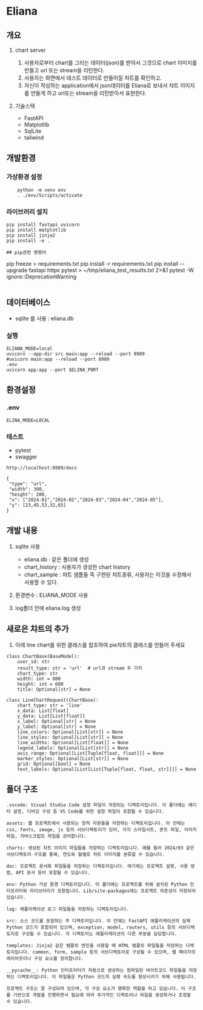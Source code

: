 # Eliana

## 개요

1. chart server
   1. 사용자로부터 chart를 그리는 데이터(json)를 받아서 그것으로 chart 이미지를 만들고 url 또는 stream을 리턴한다.
   2. 사용자는 화면에서 테스트 데이터로 만들어질 챠트를 확인하고.
   3. 자신이 작성하는 application에서 json데이터를 Eliana로 보내서 챠트 이미지를 만들게 하고 url또는 stream을 리턴받아서 표현한다.
   
2. 기술스택
   * FastAPI
   * Matplotlib
   * SqlLite
   * tailwind
  

## 개발환경

### 가상환경 설정
```
    python -m venv env
    . ./env/Scripts/activate
```

### 라이브러리 설치

```
pip install fastapi uvicorn
pip install matplotlib
pip install jinja2
pip install -e .

## pip관련 명령어
```
pip freeze > requirements.txt
pip install -r requirements.txt
pip install --upgrade fastapi httpx
pytest > ~/tmp/eliana_test_results.txt 2>&1
pytest -W ignore::DeprecationWarning
```

```
## 데이터베이스

* sqlite 를 사용 : eliana.db 

### 실행

```
ELIANA_MODE=local
uvicorn --app-dir src main:app --reload --port 8989
#uvicorn main:app --reload --port 8989
.env
uvicorn app:app --port $ELINA_PORT
```

## 환경설정

### .env
```
ELINA_MODE=LOCAL
```


 ### 테스트
 * pytest
 * swagger 
 ```
 http://localhost:8989/docs

{
  "type": "url",
  "width": 300,
  "height": 200,
  "x": ["2024-01","2024-02","2024-03","2024-04","2024-05"],
  "y": [23,45,53,32,65]
}
```

## 개발 내용

1. sqlite 사용
   - eliana.db : 같은 폴더에 생성
   - chart_history : 사용자가 생성한 chart history
   - chart_sample  : 챠트 샘플들 즉 구현된 챠트종류, 사용자는 이것을 수정해서 사용할 수 있다.
   
2. 환경변수 : ELIANA_MODE 사용
3. log폴더 안에 eliana.log 생성

## 새로은 챠트의 추가

1. 아래 line chart를 위한 클래스를  참조하여 pie챠트의 클래스를 만들어 주세요
```
class ChartBase(BaseModel):
    user_id: str
    result_type: str = 'url'  # url과 stream 두 가지
    chart_type: str
    width: int = 800
    height: int = 600
    title: Optional[str] = None

class LineChartRequest(ChartBase):
    chart_type: str = 'line'
    x_data: List[float]
    y_data: List[List[float]]
    x_label: Optional[str] = None
    y_label: Optional[str] = None
    line_colors: Optional[List[str]] = None
    line_styles: Optional[List[str]] = None
    line_widths: Optional[List[float]] = None
    legend_labels: Optional[List[str]] = None
    axis_range: Optional[List[Tuple[float, float]]] = None
    marker_styles: Optional[List[str]] = None
    grid: Optional[bool] = None
    text_labels: Optional[List[List[Tuple[float, float, str]]]] = None
```


## 폴더 구조
```
.vscode: Visual Studio Code 설정 파일이 저장되는 디렉토리입니다. 이 폴더에는 에디터 설정, 디버깅 구성 등 VS Code를 위한 설정 파일이 포함될 수 있습니다.

assets: 웹 프로젝트에서 사용되는 정적 자원들을 저장하는 디렉토리입니다. 이 안에는 css, fonts, image, js 등의 서브디렉토리가 있어, 각각 스타일시트, 폰트 파일, 이미지 파일, 자바스크립트 파일을 관리합니다.

charts: 생성된 차트 이미지 파일들을 저장하는 디렉토리입니다. 예를 들어 2024/03 같은 서브디렉토리 구조를 통해, 연도와 월별로 차트 이미지를 분류할 수 있습니다.

doc: 프로젝트 문서화 파일들을 저장하는 디렉토리입니다. 여기에는 프로젝트 설명, 사용 방법, API 문서 등이 포함될 수 있습니다.

env: Python 가상 환경 디렉토리입니다. 이 폴더에는 프로젝트를 위해 설치된 Python 인터프리터와 라이브러리가 포함됩니다. Lib/site-packages에는 프로젝트 의존성이 저장되어 있습니다.

log: 애플리케이션 로그 파일들을 저장하는 디렉토리입니다.

src: 소스 코드를 포함하는 주 디렉토리입니다. 이 안에는 FastAPI 애플리케이션의 실제 Python 코드가 포함되어 있으며, exception, model, routers, utils 등의 서브디렉토리로 구성될 수 있습니다. 각 디렉토리는 애플리케이션의 다른 부분을 담당합니다.

templates: Jinja2 같은 템플릿 엔진을 사용할 때 HTML 템플릿 파일들을 저장하는 디렉토리입니다. common, form, sample 등의 서브디렉토리로 구성될 수 있으며, 웹 페이지의 레이아웃이나 구성 요소를 정의합니다.

__pycache__: Python 인터프리터가 자동으로 생성하는 컴파일된 바이트코드 파일들을 저장하는 디렉토리입니다. 이 파일들은 Python 코드의 실행 속도를 향상시키기 위해 사용됩니다.

프로젝트 구조는 잘 구성되어 있으며, 각 구성 요소가 명확한 역할을 하고 있습니다. 이 구조를 기반으로 개발을 진행하면서 필요에 따라 추가적인 디렉토리나 파일을 생성하거나 조정할 수 있습니다.
```

